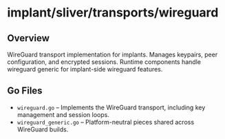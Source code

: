 # implant/sliver/transports/wireguard

## Overview

WireGuard transport implementation for implants. Manages keypairs, peer configuration, and encrypted sessions. Runtime components handle wireguard generic for implant-side wireguard features.

## Go Files

- `wireguard.go` – Implements the WireGuard transport, including key management and session loops.
- `wireguard_generic.go` – Platform-neutral pieces shared across WireGuard builds.
